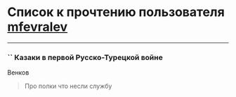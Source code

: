 # Список к прочтению пользователя [mfevralev](http://vk.com/id140966150)
---

### `` Казаки в первой Русско-Турецкой войне
Венков
> Про полки что несли службу

